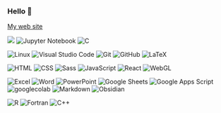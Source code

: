 ### Hello 👋
[My web site](kotatakeda.github.io)

<p>
  <img src="https://img.shields.io/badge/-Python-3670A0.svg?logo=python&style=flat&logoColor=F9DC3E">
  <!-- <img src="https://img.shields.io/badge/Anaconda-44A833.svg?style=flat&logo=Anaconda&logoColor=white"> -->
  <img alt="Jupyter Notebook" src="https://img.shields.io/badge/Jupyter%20Notebook-fff.svg?style=flat&logo=jupyter&logoColor=#F37626"/>
  <img alt="C" src="https://img.shields.io/badge/C-00599C.svg?style=flat&logo=c&logoColor=white"/>
</p>

<p>
  <img alt="Linux" src="https://img.shields.io/badge/Linux-FCC624?style=flat&logo=linux&logoColor=black"/>
  <img alt="Visual Studio Code" src="https://img.shields.io/badge/Visual%20Studio%20Code-007ACC.svg?logo=visual-studio-code&style=flat">
  <img alt="Git" src="https://img.shields.io/badge/Git-F05033.svg?style=flat&logo=git&logoColor=white"/>
  <img alt="GitHub" src="https://img.shields.io/badge/GitHub-121011.svg?style=flat&logo=github&logoColor=white"/>
  <img alt="LaTeX" src="https://img.shields.io/badge/LaTeX-008080.svg?style=flat&logo=latex&logoColor=white"/>
</p>

<p>
  <img alt="HTML" src="https://img.shields.io/badge/HTML-E34F26.svg?logo=html5&style=flat&logoColor=white">
  <img alt="CSS" src="https://img.shields.io/badge/CSS-1572B6.svg?style=flat&logo=css3&logoColor=white"/>
  <img alt="Sass" src="https://img.shields.io/badge/Sass-hotpink.svg?style=flat&logo=SASS&logoColor=white"/>
  <img alt="JavaScript" src="https://img.shields.io/badge/JavaScript-323330.svg?style=flat&logo=javascript&logoColor=F7DF1E"/>
  <img alt="React" src="https://img.shields.io/badge/React-000.svg?style=flat&logo=React&logoColor=61DAFB"/>
  <img alt="WebGL" src="https://img.shields.io/badge/WebGL-990000.svg?style=flat&logo=WebGL&logoColor=white"/>
</p>

<p>
  <img alt="Excel" src="https://img.shields.io/badge/Excel-217346?style=flat&logo=microsoft-excel&logoColor=white"/>
  <img alt="Word" src="https://img.shields.io/badge/Word-2B579A?style=flat&logo=microsoft-word&logoColor=white"/>
  <img alt="PowerPoint" src="https://img.shields.io/badge/PowerPoint-B7472A?style=flat&logo=microsoft-powerpoint&logoColor=white"/>
  <img alt="Google Sheets" src="https://img.shields.io/badge/Google Sheets-34A853?style=flat&logo=googlesheets&logoColor=white"/>
  <img alt="Google Apps Script" src="https://img.shields.io/badge/Google Apps Script-4285F4?style=flat&logo=googleappsscript&logoColor=white"/>
  <img alt="googlecolab" src="https://img.shields.io/badge/Google Colab-fff?style=flat&logo=googlecolab&logoColor=#F9AB00"/>
  <img alt="Markdown" src="https://img.shields.io/badge/Markdown-000000.svg?style=flat&logo=markdown&logoColor=white"/>
  <img alt="Obsidian" src="https://img.shields.io/badge/Obsidian-483699.svg?style=flat&logo=obsidian&logoColor=white"/>
</p>

<p>
  <img alt="R" src="https://img.shields.io/badge/R-276DC3.svg?style=flat&logo=r&logoColor=white"/>
  <img alt="Fortran" src="https://img.shields.io/badge/Fortran-734F96.svg?style=flat&logo=Fortran&logoColor=FFFFFF"/>
  <img alt="C++" src="https://img.shields.io/badge/C++-734F96.svg?style=flat&logo=cplusplus&logoColor=FFFFFF"/>
</p>



<!-- ### Research Areas -->
<!-- ### Notebooks -->
